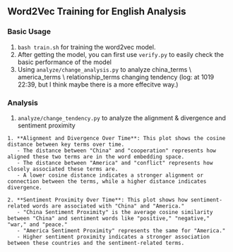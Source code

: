 ##  Word2Vec Training for English Analysis



### Basic Usage
1. `bash train.sh` for training the word2vec model.
2. After getting the model, you can first use `verify.py` to easily check the basic performance of the model
3. Using `analyze/change_analysis.py` to analyze china_terms \ america_terms \ relationship_terms changing tendency (log: at 1019 22:39, but I think maybe there is a more effecitve way.)

### Analysis

1. `analyze/change_tendency.py` to analyze the alignment & divergence and sentiment proximity


```
1. **Alignment and Divergence Over Time**: This plot shows the cosine distance between key terms over time. 
   - The distance between "China" and "cooperation" represents how aligned these two terms are in the word embedding space.
   - The distance between "America" and "conflict" represents how closely associated these terms are.
   - A lower cosine distance indicates a stronger alignment or connection between the terms, while a higher distance indicates divergence.

2. **Sentiment Proximity Over Time**: This plot shows how sentiment-related words are associated with "China" and "America."
   - "China Sentiment Proximity" is the average cosine similarity between "China" and sentiment words like "positive," "negative," "war," and "peace."
   - "America Sentiment Proximity" represents the same for "America."
   - Higher sentiment proximity indicates a stronger association between these countries and the sentiment-related terms.
```